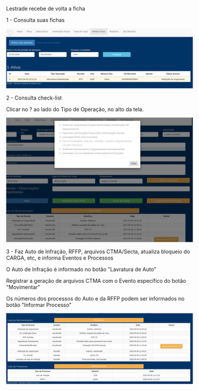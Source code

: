 Lestrade recebe de volta a ficha

1 - Consulta suas fichas

![Equipe SY](../images/Yc1.png)

2 - Consulta check-list

Clicar no ? ao lado do Tipo de Operação, no alto da tela.

![Equipe SY](../images/Yc2.png)

3 - Faz Auto de Infração, RFFP, arquivos CTMA/Secta, atualiza bloqueio do CARGA, etc,
 e informa Eventos e Processos

O Auto de Infração é informado no botão "Lavratura de Auto"

Registrar a geração de arquivos CTMA com o Evento específico do botão "Movimentar" 

Os números dos processos do Auto e da RFFP podem ser informados no botão "Informar Processo" 

![Equipe SY](../images/Yc3.png)


